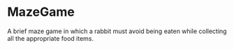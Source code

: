 # MazeGame
A brief maze game in which a rabbit must avoid being eaten while collecting all the appropriate food items.
